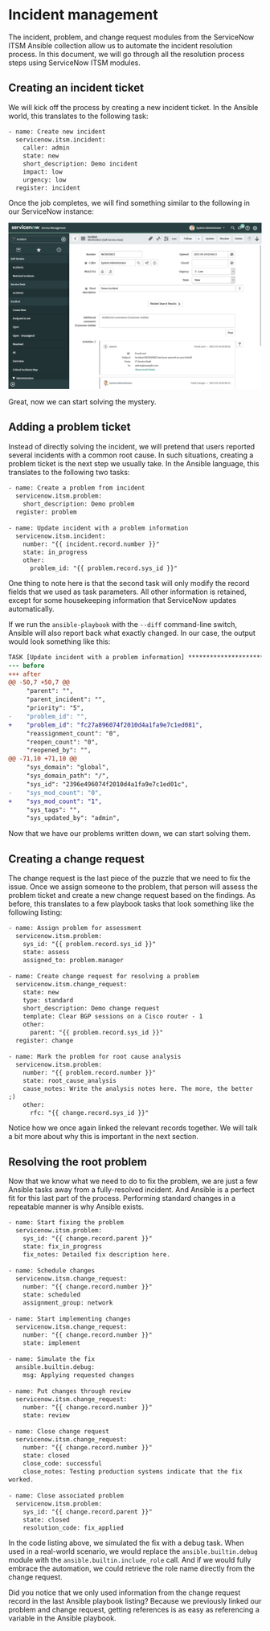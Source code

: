 # Incident management

The incident, problem, and change request modules from the ServiceNow ITSM
Ansible collection allow us to automate the incident resolution process. In
this document, we will go through all the resolution process steps using
ServiceNow ITSM modules.


## Creating an incident ticket

We will kick off the process by creating a new incident ticket. In the Ansible
world, this translates to the following task:

    - name: Create new incident
      servicenow.itsm.incident:
        caller: admin
        state: new
        short_description: Demo incident
        impact: low
        urgency: low
      register: incident

Once the job completes, we will find something similar to the following in our
ServiceNow instance:

![Newly created incident ticket](images/new-ticket.png)

Great, now we can start solving the mystery.


## Adding a problem ticket

Instead of directly solving the incident, we will pretend that users reported
several incidents with a common root cause. In such situations, creating a
problem ticket is the next step we usually take. In the Ansible language, this
translates to the following two tasks:

    - name: Create a problem from incident
      servicenow.itsm.problem:
        short_description: Demo problem
      register: problem

    - name: Update incident with a problem information
      servicenow.itsm.incident:
        number: "{{ incident.record.number }}"
        state: in_progress
        other:
          problem_id: "{{ problem.record.sys_id }}"

One thing to note here is that the second task will only modify the record
fields that we used as task parameters. All other information is retained,
except for some housekeeping information that ServiceNow updates automatically.

If we run the `ansible-playbook` with the `--diff` command-line switch, Ansible
will also report back what exactly changed. In our case, the output would look
something like this:

```diff
TASK [Update incident with a problem information] ***************************
--- before
+++ after
@@ -50,7 +50,7 @@
     "parent": "",
     "parent_incident": "",
     "priority": "5",
-    "problem_id": "",
+    "problem_id": "fc27a896074f2010d4a1fa9e7c1ed081",
     "reassignment_count": "0",
     "reopen_count": "0",
     "reopened_by": "",
@@ -71,10 +71,10 @@
     "sys_domain": "global",
     "sys_domain_path": "/",
     "sys_id": "2396e496074f2010d4a1fa9e7c1ed01c",
-    "sys_mod_count": "0",
+    "sys_mod_count": "1",
     "sys_tags": "",
     "sys_updated_by": "admin",
```

Now that we have our problems written down, we can start solving them.


## Creating a change request

The change request is the last piece of the puzzle that we need to fix the
issue. Once we assign someone to the problem, that person will assess the
problem ticket and create a new change request based on the findings. As
before, this translates to a few playbook tasks that look something like the
following listing:

    - name: Assign problem for assessment
      servicenow.itsm.problem:
        sys_id: "{{ problem.record.sys_id }}"
        state: assess
        assigned_to: problem.manager

    - name: Create change request for resolving a problem
      servicenow.itsm.change_request:
        state: new
        type: standard
        short_description: Demo change request
        template: Clear BGP sessions on a Cisco router - 1
        other:
          parent: "{{ problem.record.sys_id }}"
      register: change

    - name: Mark the problem for root cause analysis
      servicenow.itsm.problem:
        number: "{{ problem.record.number }}"
        state: root_cause_analysis
        cause_notes: Write the analysis notes here. The more, the better ;)
        other:
          rfc: "{{ change.record.sys_id }}"

Notice how we once again linked the relevant records together. We will talk a
bit more about why this is important in the next section.


## Resolving the root problem

Now that we know what we need to do to fix the problem, we are just a few
Ansible tasks away from a fully-resolved incident. And Ansible is a perfect fit
for this last part of the process. Performing standard changes in a repeatable
manner is why Ansible exists.

    - name: Start fixing the problem
      servicenow.itsm.problem:
        sys_id: "{{ change.record.parent }}"
        state: fix_in_progress
        fix_notes: Detailed fix description here.

    - name: Schedule changes
      servicenow.itsm.change_request:
        number: "{{ change.record.number }}"
        state: scheduled
        assignment_group: network

    - name: Start implementing changes
      servicenow.itsm.change_request:
        number: "{{ change.record.number }}"
        state: implement

    - name: Simulate the fix
      ansible.builtin.debug:
        msg: Applying requested changes

    - name: Put changes through review
      servicenow.itsm.change_request:
        number: "{{ change.record.number }}"
        state: review

    - name: Close change request
      servicenow.itsm.change_request:
        number: "{{ change.record.number }}"
        state: closed
        close_code: successful
        close_notes: Testing production systems indicate that the fix worked.

    - name: Close associated problem
      servicenow.itsm.problem:
        sys_id: "{{ change.record.parent }}"
        state: closed
        resolution_code: fix_applied

In the code listing above, we simulated the fix with a debug task. When used in
a real-world scenario, we would replace the `ansible.builtin.debug` module with
the `ansible.builtin.include_role` call. And if we would fully embrace the
automation, we could retrieve the role name directly from the change request.

Did you notice that we only used information from the change request record in
the last Ansible playbook listing? Because we previously linked our problem and
change request, getting references is as easy as referencing a variable in the
Ansible playbook.
